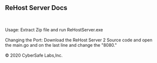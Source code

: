 ## ReHost Server Docs
<br>
<br>
Usage: Extract Zip file and run ReHostServer.exe
<br>
<br>
Changing the Port: Download the ReHost Server 2 Source code and open the main.go and on the last line and change the "8080."
<br>
<br>
© 2020 CyberSafe Labs,Inc.
